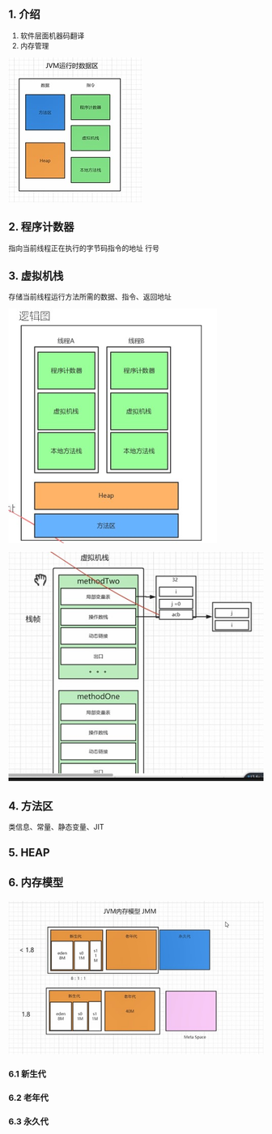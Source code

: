 ## 1. 介绍

1. 软件层面机器码翻译
2. 内存管理

![jvm](img/1jvm.jpg)



## 2. 程序计数器

指向当前线程正在执行的字节码指令的地址   行号

## 3. 虚拟机栈

存储当前线程运行方法所需的数据、指令、返回地址

![3threadstack](img/3threadstack.jpg)



![2vmstack](img/2vmstack.jpg)



## 4. 方法区

类信息、常量、静态变量、JIT

## 5. HEAP





## 6. 内存模型

### 

![4内存模型](img/4内存模型.jpg)



### 6.1 新生代



### 6.2 老年代



### 6.3 永久代